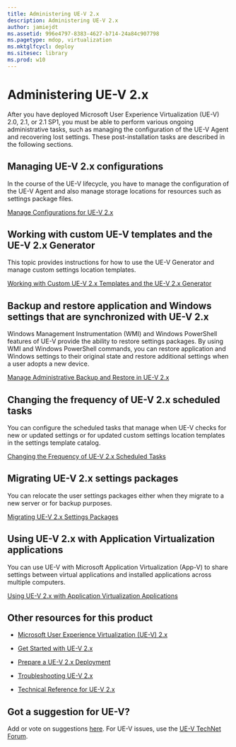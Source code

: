 ```yaml
---
title: Administering UE-V 2.x
description: Administering UE-V 2.x
author: jamiejdt
ms.assetid: 996e4797-8383-4627-b714-24a84c907798
ms.pagetype: mdop, virtualization
ms.mktglfcycl: deploy
ms.sitesec: library
ms.prod: w10
---
```



# Administering UE-V 2.x


After you have deployed Microsoft User Experience Virtualization (UE-V) 2.0, 2.1, or 2.1 SP1, you must be able to perform various ongoing administrative tasks, such as managing the configuration of the UE-V Agent and recovering lost settings. These post-installation tasks are described in the following sections.

## Managing UE-V 2.x configurations


In the course of the UE-V lifecycle, you have to manage the configuration of the UE-V Agent and also manage storage locations for resources such as settings package files.

[Manage Configurations for UE-V 2.x](manage-configurations-for-ue-v-2x-new-uevv2.md)

## Working with custom UE-V templates and the UE-V 2.x Generator


This topic provides instructions for how to use the UE-V Generator and manage custom settings location templates.

[Working with Custom UE-V 2.x Templates and the UE-V 2.x Generator](working-with-custom-ue-v-2x-templates-and-the-ue-v-2x-generator-new-uevv2.md)

## Backup and restore application and Windows settings that are synchronized with UE-V 2.x


Windows Management Instrumentation (WMI) and Windows PowerShell features of UE-V provide the ability to restore settings packages. By using WMI and Windows PowerShell commands, you can restore application and Windows settings to their original state and restore additional settings when a user adopts a new device.

[Manage Administrative Backup and Restore in UE-V 2.x](manage-administrative-backup-and-restore-in-ue-v-2x-new-topic-for-21.md)

## Changing the frequency of UE-V 2.x scheduled tasks


You can configure the scheduled tasks that manage when UE-V checks for new or updated settings or for updated custom settings location templates in the settings template catalog.

[Changing the Frequency of UE-V 2.x Scheduled Tasks](changing-the-frequency-of-ue-v-2x-scheduled-tasks-both-uevv2.md)

## Migrating UE-V 2.x settings packages


You can relocate the user settings packages either when they migrate to a new server or for backup purposes.

[Migrating UE-V 2.x Settings Packages](migrating-ue-v-2x-settings-packages-both-uevv2.md)

## Using UE-V 2.x with Application Virtualization applications


You can use UE-V with Microsoft Application Virtualization (App-V) to share settings between virtual applications and installed applications across multiple computers.

[Using UE-V 2.x with Application Virtualization Applications](using-ue-v-2x-with-application-virtualization-applications-both-uevv2.md)

## Other resources for this product


-   [Microsoft User Experience Virtualization (UE-V) 2.x](index.md)

-   [Get Started with UE-V 2.x](get-started-with-ue-v-2x-new-uevv2.md)

-   [Prepare a UE-V 2.x Deployment](prepare-a-ue-v-2x-deployment-new-uevv2.md)

-   [Troubleshooting UE-V 2.x](troubleshooting-ue-v-2x-both-uevv2.md)

-   [Technical Reference for UE-V 2.x](technical-reference-for-ue-v-2x-both-uevv2.md)

## Got a suggestion for UE-V?


Add or vote on suggestions [here](http://uev.uservoice.com/forums/280428-microsoft-user-experience-virtualization). For UE-V issues, use the [UE-V TechNet Forum](https://social.technet.microsoft.com/Forums/home?forum=mdopuev).

 

 





